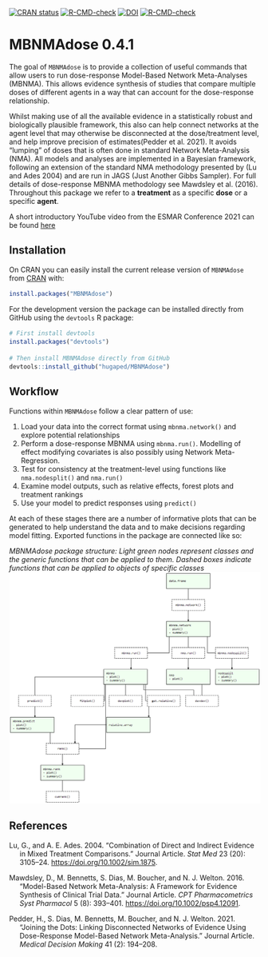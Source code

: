 
<!-- README.md is generated from README.Rmd. Please edit that file -->
<!-- badges: start -->

[![CRAN
status](https://www.r-pkg.org/badges/version/MBNMAdose)](https://CRAN.R-project.org/package=MBNMAdose)
[![R-CMD-check](https://github.com/hugaped/MBNMAdose/workflows/R-CMD-check/badge.svg)](https://github.com/hugaped/MBNMAdose/actions)
[![DOI](https://zenodo.org/badge/195961874.svg)](https://zenodo.org/badge/latestdoi/195961874)
[![R-CMD-check](https://github.com/hugaped/MBNMAdose/actions/workflows/R-CMD-check.yaml/badge.svg)](https://github.com/hugaped/MBNMAdose/actions/workflows/R-CMD-check.yaml)
<!-- badges: end -->

# MBNMAdose 0.4.1

The goal of `MBNMAdose` is to provide a collection of useful commands
that allow users to run dose-response Model-Based Network Meta-Analyses
(MBNMA). This allows evidence synthesis of studies that compare multiple
doses of different agents in a way that can account for the
dose-response relationship.

Whilst making use of all the available evidence in a statistically
robust and biologically plausible framework, this also can help connect
networks at the agent level that may otherwise be disconnected at the
dose/treatment level, and help improve precision of estimates(Pedder et
al. 2021). It avoids “lumping” of doses that is often done in standard
Network Meta-Analysis (NMA). All models and analyses are implemented in
a Bayesian framework, following an extension of the standard NMA
methodology presented by (Lu and Ades 2004) and are run in JAGS (Just
Another Gibbs Sampler). For full details of dose-response MBNMA
methodology see Mawdsley et al. (2016). Throughout this package we refer
to a **treatment** as a specific **dose** or a specific **agent**.

A short introductory YouTube video from the ESMAR Conference 2021 can be
found [here](https://doi.org/10.6084/m9.figshare.13637936.v1)

## Installation

On CRAN you can easily install the current release version of
`MBNMAdose` from [CRAN](https://CRAN.R-project.org) with:

``` r
install.packages("MBNMAdose")
```

For the development version the package can be installed directly from
GitHub using the `devtools` R package:

``` r
# First install devtools
install.packages("devtools")

# Then install MBNMAdose directly from GitHub
devtools::install_github("hugaped/MBNMAdose")
```

## Workflow

Functions within `MBNMAdose` follow a clear pattern of use:

1.  Load your data into the correct format using `mbnma.network()` and
    explore potential relationships
2.  Perform a dose-response MBNMA using `mbnma.run()`. Modelling of
    effect modifying covariates is also possibly using Network
    Meta-Regression.
3.  Test for consistency at the treatment-level using functions like
    `nma.nodesplit()` and `nma.run()`
4.  Examine model outputs, such as relative effects, forest plots and
    treatment rankings
5.  Use your model to predict responses using `predict()`

At each of these stages there are a number of informative plots that can
be generated to help understand the data and to make decisions regarding
model fitting. Exported functions in the package are connected like so:

*MBNMAdose package structure: Light green nodes represent classes and
the generic functions that can be applied to them. Dashed boxes indicate
functions that can be applied to objects of specific classes*
![Workflow](man/figures/functionstructure.png)

## References

<div id="refs" class="references csl-bib-body hanging-indent"
entry-spacing="0">

<div id="ref-lu2004" class="csl-entry">

Lu, G., and A. E. Ades. 2004. “Combination of Direct and Indirect
Evidence in Mixed Treatment Comparisons.” Journal Article. *Stat Med* 23
(20): 3105–24. <https://doi.org/10.1002/sim.1875>.

</div>

<div id="ref-mawdsley2016" class="csl-entry">

Mawdsley, D., M. Bennetts, S. Dias, M. Boucher, and N. J. Welton. 2016.
“Model-Based Network Meta-Analysis: A Framework for Evidence Synthesis
of Clinical Trial Data.” Journal Article. *CPT Pharmacometrics Syst
Pharmacol* 5 (8): 393–401. <https://doi.org/10.1002/psp4.12091>.

</div>

<div id="ref-pedder2021" class="csl-entry">

Pedder, H., S. Dias, M. Bennetts, M. Boucher, and N. J. Welton. 2021.
“Joining the Dots: Linking Disconnected Networks of Evidence Using
Dose-Response Model-Based Network Meta-Analysis.” Journal Article.
*Medical Decision Making* 41 (2): 194–208.

</div>

</div>
